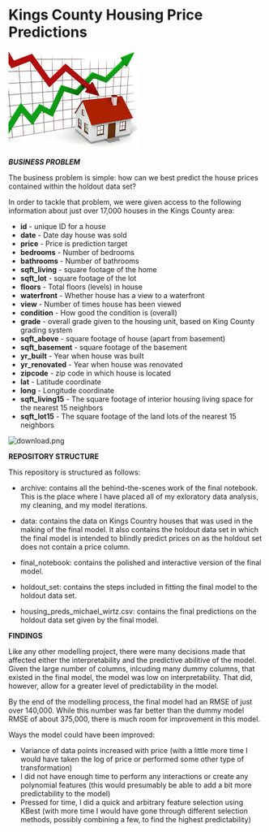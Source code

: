 # Kings County Housing Price Predictions

![download.png](data/downloads.png)

***BUSINESS PROBLEM***  

The business problem is simple: how can we best predict the house prices contained within the holdout data set? 

In order to tackle that problem, we were given access to the following information about just over 17,000 houses in the Kings County area:

* **id** - unique ID for a house
* **date** - Date day house was sold
* **price** - Price is prediction target
* **bedrooms** - Number of bedrooms
* **bathrooms** - Number of bathrooms
* **sqft_living** - square footage of the home
* **sqft_lot** - square footage of the lot
* **floors** - Total floors (levels) in house
* **waterfront** - Whether house has a view to a waterfront
* **view** - Number of times house has been viewed
* **condition** - How good the condition is (overall)
* **grade** - overall grade given to the housing unit, based on King County grading system
* **sqft_above** - square footage of house (apart from basement)
* **sqft_basement** - square footage of the basement
* **yr_built** - Year when house was built
* **yr_renovated** - Year when house was renovated
* **zipcode** - zip code in which house is located
* **lat** - Latitude coordinate
* **long** - Longitude coordinate
* **sqft_living15** - The square footage of interior housing living space for the nearest 15 neighbors
* **sqft_lot15** - The square footage of the land lots of the nearest 15 neighbors

![download.png](attachment:download.png)

**REPOSITORY STRUCTURE**

This repository is structured as follows: 

- archive: contains all the behind-the-scenes work of the final notebook. This is the place where I have placed all of my exloratory data analysis, my cleaning, and my model iterations.

- data: contains the data on Kings Country houses that was used in the making of the final model. It also contains the holdout data set in which the final model is intended to blindly predict prices on as the holdout set does not contain a price column.

- final_notebook: contains the polished and interactive version of the final model.

- holdout_set: contains the steps included in fitting the final model to the holdout data set.

- housing_preds_michael_wirtz.csv: contains the final predictions on the holdout data set given by the final model.


**FINDINGS**

Like any other modelling project, there were many decisions made that affected either the interpretability and the predictive abilitive of the model. Given the large number of columns, inlcuding many dummy columns, that existed in the final model, the model was low on interpretability. That did, however, allow for a greater level of predictability in the model. 

By the end of the modelling process, the final model had an RMSE of just over 140,000. While this number was far better than the dummy model RMSE of about 375,000, there is much room for improvement in this model.

Ways the model could have been improved:

- Variance of data points increased with price (with a little more time I would have taken the log of price or performed some other type of transformation)
- I did not have enough time to perform any interactions or create any polynomial features (this would presumably be able to add a bit more predictability to the model)
- Pressed for time, I did a quick and arbitrary feature selection using KBest (with more time I would have gone through different selection methods, possibly combining a few, to find the highest predictability)

